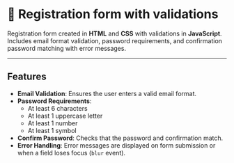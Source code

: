 # :pencil: Registration form with validations

Registration form created in **HTML** and **CSS** with validations in **JavaScript**.  
Includes email format validation, password requirements, and confirmation password matching with error messages.

---

## Features

- **Email Validation**: Ensures the user enters a valid email format.  
- **Password Requirements**:
  - At least 6 characters  
  - At least 1 uppercase letter  
  - At least 1 number  
  - At least 1 symbol  
- **Confirm Password**: Checks that the password and confirmation match.  
- **Error Handling**: Error messages are displayed on form submission or when a field loses focus (`blur` event).
